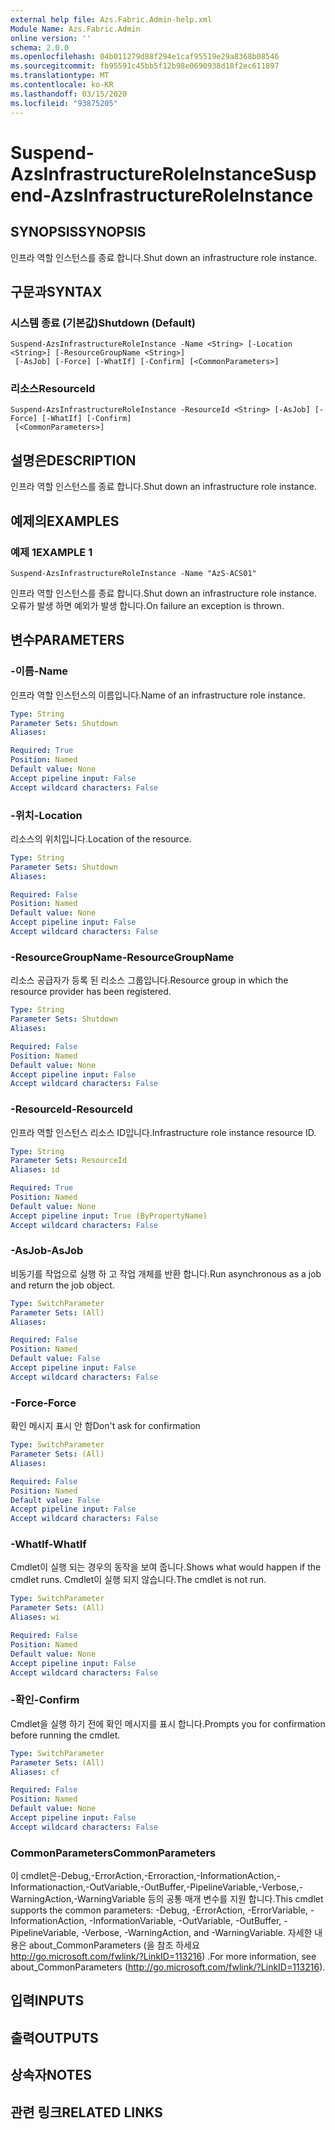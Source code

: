```yaml
---
external help file: Azs.Fabric.Admin-help.xml
Module Name: Azs.Fabric.Admin
online version: ''
schema: 2.0.0
ms.openlocfilehash: 04b011279d88f294e1caf95519e29a8368b08546
ms.sourcegitcommit: fb95591c45bb5f12b98e0690938d18f2ec611897
ms.translationtype: MT
ms.contentlocale: ko-KR
ms.lasthandoff: 03/15/2020
ms.locfileid: "93875205"
---
```

# <span data-ttu-id="1b294-101">Suspend-AzsInfrastructureRoleInstance</span><span class="sxs-lookup"><span data-stu-id="1b294-101">Suspend-AzsInfrastructureRoleInstance</span></span>

## <span data-ttu-id="1b294-102">SYNOPSIS</span><span class="sxs-lookup"><span data-stu-id="1b294-102">SYNOPSIS</span></span>
<span data-ttu-id="1b294-103">인프라 역할 인스턴스를 종료 합니다.</span><span class="sxs-lookup"><span data-stu-id="1b294-103">Shut down an infrastructure role instance.</span></span>

## <span data-ttu-id="1b294-104">구문과</span><span class="sxs-lookup"><span data-stu-id="1b294-104">SYNTAX</span></span>

### <span data-ttu-id="1b294-105">시스템 종료 (기본값)</span><span class="sxs-lookup"><span data-stu-id="1b294-105">Shutdown (Default)</span></span>
```
Suspend-AzsInfrastructureRoleInstance -Name <String> [-Location <String>] [-ResourceGroupName <String>]
 [-AsJob] [-Force] [-WhatIf] [-Confirm] [<CommonParameters>]
```

### <span data-ttu-id="1b294-106">리소스</span><span class="sxs-lookup"><span data-stu-id="1b294-106">ResourceId</span></span>
```
Suspend-AzsInfrastructureRoleInstance -ResourceId <String> [-AsJob] [-Force] [-WhatIf] [-Confirm]
 [<CommonParameters>]
```

## <span data-ttu-id="1b294-107">설명은</span><span class="sxs-lookup"><span data-stu-id="1b294-107">DESCRIPTION</span></span>
<span data-ttu-id="1b294-108">인프라 역할 인스턴스를 종료 합니다.</span><span class="sxs-lookup"><span data-stu-id="1b294-108">Shut down an infrastructure role instance.</span></span>

## <span data-ttu-id="1b294-109">예제의</span><span class="sxs-lookup"><span data-stu-id="1b294-109">EXAMPLES</span></span>

### <span data-ttu-id="1b294-110">예제 1</span><span class="sxs-lookup"><span data-stu-id="1b294-110">EXAMPLE 1</span></span>
```
Suspend-AzsInfrastructureRoleInstance -Name "AzS-ACS01"
```

<span data-ttu-id="1b294-111">인프라 역할 인스턴스를 종료 합니다.</span><span class="sxs-lookup"><span data-stu-id="1b294-111">Shut down an infrastructure role instance.</span></span>
<span data-ttu-id="1b294-112">오류가 발생 하면 예외가 발생 합니다.</span><span class="sxs-lookup"><span data-stu-id="1b294-112">On failure an exception is thrown.</span></span>

## <span data-ttu-id="1b294-113">변수</span><span class="sxs-lookup"><span data-stu-id="1b294-113">PARAMETERS</span></span>

### <span data-ttu-id="1b294-114">-이름</span><span class="sxs-lookup"><span data-stu-id="1b294-114">-Name</span></span>
<span data-ttu-id="1b294-115">인프라 역할 인스턴스의 이름입니다.</span><span class="sxs-lookup"><span data-stu-id="1b294-115">Name of an infrastructure role instance.</span></span>

```yaml
Type: String
Parameter Sets: Shutdown
Aliases:

Required: True
Position: Named
Default value: None
Accept pipeline input: False
Accept wildcard characters: False
```

### <span data-ttu-id="1b294-116">-위치</span><span class="sxs-lookup"><span data-stu-id="1b294-116">-Location</span></span>
<span data-ttu-id="1b294-117">리소스의 위치입니다.</span><span class="sxs-lookup"><span data-stu-id="1b294-117">Location of the resource.</span></span>

```yaml
Type: String
Parameter Sets: Shutdown
Aliases:

Required: False
Position: Named
Default value: None
Accept pipeline input: False
Accept wildcard characters: False
```

### <span data-ttu-id="1b294-118">-ResourceGroupName</span><span class="sxs-lookup"><span data-stu-id="1b294-118">-ResourceGroupName</span></span>
<span data-ttu-id="1b294-119">리소스 공급자가 등록 된 리소스 그룹입니다.</span><span class="sxs-lookup"><span data-stu-id="1b294-119">Resource group in which the resource provider has been registered.</span></span>

```yaml
Type: String
Parameter Sets: Shutdown
Aliases:

Required: False
Position: Named
Default value: None
Accept pipeline input: False
Accept wildcard characters: False
```

### <span data-ttu-id="1b294-120">-ResourceId</span><span class="sxs-lookup"><span data-stu-id="1b294-120">-ResourceId</span></span>
<span data-ttu-id="1b294-121">인프라 역할 인스턴스 리소스 ID입니다.</span><span class="sxs-lookup"><span data-stu-id="1b294-121">Infrastructure role instance resource ID.</span></span>

```yaml
Type: String
Parameter Sets: ResourceId
Aliases: id

Required: True
Position: Named
Default value: None
Accept pipeline input: True (ByPropertyName)
Accept wildcard characters: False
```

### <span data-ttu-id="1b294-122">-AsJob</span><span class="sxs-lookup"><span data-stu-id="1b294-122">-AsJob</span></span>
<span data-ttu-id="1b294-123">비동기를 작업으로 실행 하 고 작업 개체를 반환 합니다.</span><span class="sxs-lookup"><span data-stu-id="1b294-123">Run asynchronous as a job and return the job object.</span></span>

```yaml
Type: SwitchParameter
Parameter Sets: (All)
Aliases:

Required: False
Position: Named
Default value: False
Accept pipeline input: False
Accept wildcard characters: False
```

### <span data-ttu-id="1b294-124">-Force</span><span class="sxs-lookup"><span data-stu-id="1b294-124">-Force</span></span>
<span data-ttu-id="1b294-125">확인 메시지 표시 안 함</span><span class="sxs-lookup"><span data-stu-id="1b294-125">Don't ask for confirmation</span></span>

```yaml
Type: SwitchParameter
Parameter Sets: (All)
Aliases:

Required: False
Position: Named
Default value: False
Accept pipeline input: False
Accept wildcard characters: False
```

### <span data-ttu-id="1b294-126">-WhatIf</span><span class="sxs-lookup"><span data-stu-id="1b294-126">-WhatIf</span></span>
<span data-ttu-id="1b294-127">Cmdlet이 실행 되는 경우의 동작을 보여 줍니다.</span><span class="sxs-lookup"><span data-stu-id="1b294-127">Shows what would happen if the cmdlet runs.</span></span>
<span data-ttu-id="1b294-128">Cmdlet이 실행 되지 않습니다.</span><span class="sxs-lookup"><span data-stu-id="1b294-128">The cmdlet is not run.</span></span>

```yaml
Type: SwitchParameter
Parameter Sets: (All)
Aliases: wi

Required: False
Position: Named
Default value: None
Accept pipeline input: False
Accept wildcard characters: False
```

### <span data-ttu-id="1b294-129">-확인</span><span class="sxs-lookup"><span data-stu-id="1b294-129">-Confirm</span></span>
<span data-ttu-id="1b294-130">Cmdlet을 실행 하기 전에 확인 메시지를 표시 합니다.</span><span class="sxs-lookup"><span data-stu-id="1b294-130">Prompts you for confirmation before running the cmdlet.</span></span>

```yaml
Type: SwitchParameter
Parameter Sets: (All)
Aliases: cf

Required: False
Position: Named
Default value: None
Accept pipeline input: False
Accept wildcard characters: False
```

### <span data-ttu-id="1b294-131">CommonParameters</span><span class="sxs-lookup"><span data-stu-id="1b294-131">CommonParameters</span></span>
<span data-ttu-id="1b294-132">이 cmdlet은-Debug,-ErrorAction,-Erroraction,-InformationAction,-Informationaction,-OutVariable,-OutBuffer,-PipelineVariable,-Verbose,-WarningAction,-WarningVariable 등의 공통 매개 변수를 지원 합니다.</span><span class="sxs-lookup"><span data-stu-id="1b294-132">This cmdlet supports the common parameters: -Debug, -ErrorAction, -ErrorVariable, -InformationAction, -InformationVariable, -OutVariable, -OutBuffer, -PipelineVariable, -Verbose, -WarningAction, and -WarningVariable.</span></span> <span data-ttu-id="1b294-133">자세한 내용은 about_CommonParameters (을 참조 하세요 http://go.microsoft.com/fwlink/?LinkID=113216) .</span><span class="sxs-lookup"><span data-stu-id="1b294-133">For more information, see about_CommonParameters (http://go.microsoft.com/fwlink/?LinkID=113216).</span></span>

## <span data-ttu-id="1b294-134">입력</span><span class="sxs-lookup"><span data-stu-id="1b294-134">INPUTS</span></span>

## <span data-ttu-id="1b294-135">출력</span><span class="sxs-lookup"><span data-stu-id="1b294-135">OUTPUTS</span></span>

## <span data-ttu-id="1b294-136">상속자</span><span class="sxs-lookup"><span data-stu-id="1b294-136">NOTES</span></span>

## <span data-ttu-id="1b294-137">관련 링크</span><span class="sxs-lookup"><span data-stu-id="1b294-137">RELATED LINKS</span></span>
